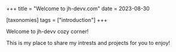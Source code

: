 +++
title = "Welcome to jh-devv.com"
date = 2023-08-30

[taxonomies]
tags = ["introduction"]
+++

Welcome to jh-devv cozy corner!

This is my place to share my intrests and projects for you to enjoy!